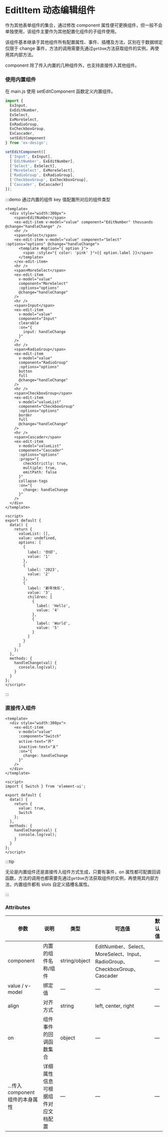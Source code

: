 # EditItem 动态编辑组件

作为其他表单组件的集合，通过修改 component 属性便可更换组件，但一般不会单独使用，该组件主要作为其他配置化组件的子组件使用。

该组件基本继承于其他组件所有配置属性、事件、插槽及方法，区别在于数据绑定仅限于 change 事件，方法的调用需要先通过`getDom`方法获取组件的实例，再使用其内部方法。

component 除了传入内置的几种组件外，也支持直接传入其他组件。

### 使用内置组件

在 main.js 使用 setEditComponent 函数定义内置组件。

```js
import {
  ExInput,
  ExEditNumber,
  ExSelect,
  ExMoreSelect,
  ExRadioGroup,
  ExCheckboxGroup,
  ExCascader,
  setEditComponent
} from 'ex-design';

setEditComponent([
  ['Input', ExInput],
  ['EditNumber', ExEditNumber],
  ['Select', ExSelect],
  ['MoreSelect', ExMoreSelect],
  ['RadioGroup', ExRadioGroup],
  ['CheckboxGroup', ExCheckboxGroup],
  ['Cascader', ExCascader]
]);
```

:::demo 通过内置的组件 key 值配置所对应的组件类型

```vue
<template>
  <div style="width:300px">
    <span>EditNumber</span>
    <ex-edit-item v-model="value" component="EditNumber" thousands @change="handleChange" />
    <hr />
    <span>Select</span>
    <ex-edit-item v-model="value" component="Select" :options="options" @change="handleChange">
      <template #option="{ option }">
        <span :style="{ color: 'pink' }">{{ option.label }}</span>
      </template>
    </ex-edit-item>
    <hr />
    <span>MoreSelect</span>
    <ex-edit-item
      v-model="value"
      component="MoreSelect"
      :options="options"
      @change="handleChange"
    />
    <hr />
    <span>Input</span>
    <ex-edit-item
      v-model="value"
      component="Input"
      clearable
      :on="{
        input: handleChange
      }"
    />
    <hr />
    <span>RadioGroup</span>
    <ex-edit-item
      v-model="value"
      component="RadioGroup"
      :options="options"
      button
      full
      @change="handleChange"
    />
    <hr />
    <span>CheckboxGroup</span>
    <ex-edit-item
      v-model="valueList"
      component="CheckboxGroup"
      :options="options"
      border
      full
      @change="handleChange"
    />
    <hr />
    <span>Cascader</span>
    <ex-edit-item
      v-model="valueList"
      component="Cascader"
      :options="options"
      :props="{
        checkStrictly: true,
        multiple: true,
        emitPath: false
      }"
      collapse-tags
      :on="{
        change: handleChange
      }"
    />
  </div>
</template>

<script>
export default {
  data() {
    return {
      valueList: [],
      value: undefined,
      options: [
        {
          label: '你好',
          value: '1'
        },
        {
          label: '2023',
          value: '2'
        },
        {
          label: '新年快乐',
          value: '3',
          children: [
            {
              label: 'Hello',
              value: '4'
            },
            {
              label: 'World',
              value: '5'
            }
          ]
        }
      ]
    };
  },
  methods: {
    handleChange(val) {
      console.log(val);
    }
  }
};
</script>
```

:::

### 直接传入组件

```vue
<template>
  <div style="width:300px">
    <ex-edit-item
      v-model="value"
      :component="Switch"
      active-text="开"
      inactive-text="关"
      :on="{
        change: handleChange
      }"
    />
  </div>
</template>

<script>
import { Switch } from 'element-ui';

export default {
  data() {
    return {
      value: true,
      Switch
    };
  },
  methods: {
    handleChange(val) {
      console.log(val);
    }
  }
};
</script>
```

:::tip

无论是内置组件还是直接传入组件方式生成，只要有事件，on 属性都可配置回调函数，方法的调用也都需要先通过`getDom`方法获取组件的实例，再使用其内部方法，内置组件都有 slots 自定义插槽名属性。

:::

### Attributes

| 参数                             | 说明                               | 类型          | 可选值                                                                     | 默认值 |
| -------------------------------- | ---------------------------------- | ------------- | -------------------------------------------------------------------------- | ------ |
| component                        | 内置的组件名称/组件                | string/object | EditNumber、Select、MoreSelect、Input、RadioGroup、CheckboxGroup、Cascader | —      |
| value / v-model                  | 绑定值                             | —             | —                                                                          | —      |
| align                            | 对齐方式                           | string        | left, center, right                                                        | —      |
| on                               | 组件事件的回调函数集合             | object        | —                                                                          | —      |
| ...传入 component 组件的本身属性 | 详细属性信息可根据组件对应文档配置 | —             | —                                                                          | —      |
